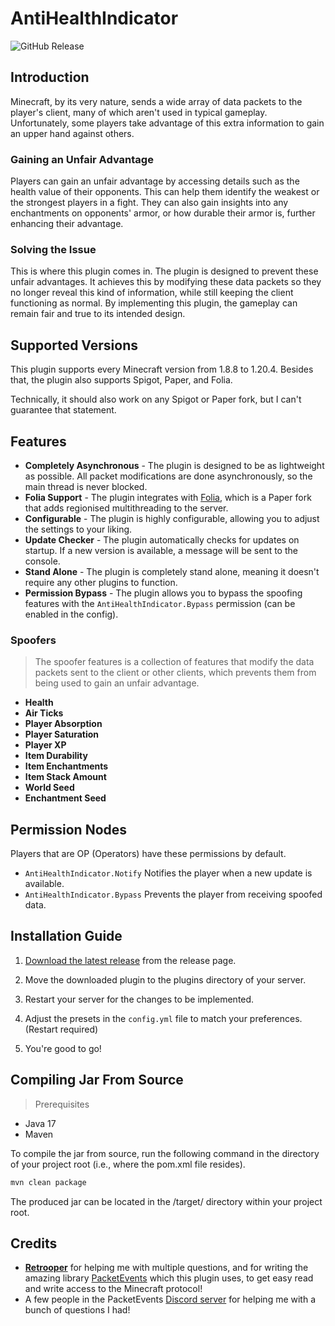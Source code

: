 # AntiHealthIndicator

![GitHub Release](https://img.shields.io/github/release/Bram1903/AntiHealthIndicator.svg)

## Introduction

Minecraft, by its very nature, sends a wide array of data packets to the player's client,
many of which aren't used in typical gameplay.
Unfortunately, some players take advantage of this extra information to gain an upper hand against others.

### Gaining an Unfair Advantage

Players can gain an unfair advantage by accessing details such as the health value of their opponents.
This can help them identify the weakest or the strongest players in a fight.
They can also gain insights into any enchantments on opponents' armor, or how durable their armor is,
further enhancing their advantage.

### Solving the Issue

This is where this plugin comes in.
The plugin is designed to prevent these unfair advantages.
It achieves this by modifying these data packets so they no longer reveal this kind of information,
while still keeping the client functioning as normal.
By implementing this plugin, the gameplay can remain fair and true to its intended design.

## Supported Versions

This plugin supports every Minecraft version from 1.8.8 to 1.20.4.
Besides that, the plugin also supports Spigot, Paper, and Folia.

Technically, it should also work on any Spigot or Paper fork, but I can't guarantee that statement.

## Features

- **Completely Asynchronous** - The plugin is designed to be as lightweight as possible.
  All packet modifications are done asynchronously, so the main thread is never blocked.
- **Folia Support** - The plugin integrates with [Folia](https://papermc.io/software/folia), which is a Paper fork that adds regionised multithreading to the server.
- **Configurable** - The plugin is highly configurable, allowing you to adjust the settings to your liking.
- **Update Checker** - The plugin automatically checks for updates on startup.
  If a new version is available, a message will be sent to the console.
- **Stand Alone** - The plugin is completely stand alone, meaning it doesn't require any other plugins to function.
- **Permission Bypass** - The plugin allows you to bypass the spoofing features with the `AntiHealthIndicator.Bypass`
  permission (can be enabled in the config).

### Spoofers

> The spoofer features is a collection of features that modify the data packets sent to the client or other clients,
> which prevents them from being used to gain an unfair advantage.

- **Health**
- **Air Ticks**
- **Player Absorption**
- **Player Saturation**
- **Player XP**
- **Item Durability**
- **Item Enchantments**
- **Item Stack Amount**
- **World Seed**
- **Enchantment Seed**

## Permission Nodes

Players that are OP (Operators) have these permissions by default.

- `AntiHealthIndicator.Notify` Notifies the player when a new update is available.
- `AntiHealthIndicator.Bypass` Prevents the player from receiving spoofed data.

## Installation Guide

1. [Download the latest release](https://github.com/Bram1903/AntiHealthIndicator/releases/latest) from the release
   page.

2. Move the downloaded plugin to the plugins directory of your server.

3. Restart your server for the changes to be implemented.

4. Adjust the presets in the `config.yml` file to match your preferences. (Restart required)

5. You're good to go!

## Compiling Jar From Source

> Prerequisites

- Java 17
- Maven

To compile the jar from source, run the following command in the directory of your project root (i.e., where the pom.xml
file resides).

```bash
mvn clean package
```

The produced jar can be located in the /target/ directory within your project root.

## Credits

- **[Retrooper](https://github.com/retrooper)** for helping me with multiple questions, and for writing the amazing
  library
  [PacketEvents](https://github.com/retrooper/packetevents)
  which this plugin uses, to get easy read and write access to the Minecraft protocol!
- A few people in the PacketEvents [Discord server](https://discord.me/packetevents) for helping me with a bunch of
  questions I had!
